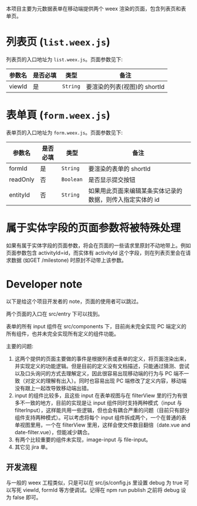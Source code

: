 本项目主要为元数据表单在移动端提供两个 weex 渲染的页面，包含列表页和表单页。

# 列表页 (`list.weex.js`)

列表页的入口地址为 `list.weex.js`。页面参数见下:

参数名 | 是否必填 | 类型 | 备注
----- | ------ | ---- | ---
viewId | 是 | `String` | 要渲染的列表(视图)的 shortId

# 表单頁 (`form.weex.js`)

表单页的入口地址为 `form.weex.js`。页面参数见下:

参数名 | 是否必填 | 类型 | 备注
----- | ------ | ---- | ---
formId | 是 | `String` | 要渲染的表单的 shortId
readOnly | 否 | `Boolean` | 是否显示提交按钮
entityId | 否 | `String` | 如果用此页面来编辑某条实体记录的数据，则传入指定实体的 id

# 属于实体字段的页面参数将被特殊处理

如果有属于实体字段的页面参数，将会在页面的一些请求里原封不动地带上。例如页面参数包含 activityId=id，而实体有 activityId 这个字段，则在列表页里会在请求数据 (如GET /milestone) 时原封不动带上该参数。

# Developer note

以下是给这个项目开发者的 note，页面的使用者可以跳过。

两个页面的入口在 src/entry 下可以找到。

表单的所有 input 组件在 src/components 下，目前尚未完全实现 PC 端定义的所有组件，也并未完全实现所有定义的组件功能。

主要的问题:

1. 这两个提供的页面主要做的事件是根据列表或表单的定义，将页面渲染出来，并实现定义的功能逻辑。但是目前的定义没有文档描述，只能通过猜测、尝试以及口头询问的方式去理解定义，因此很容易出现移动端的行为与 PC 端不一致（对定义的理解有出入）。同时也容易出现 PC 端修改了定义内容，移动端没有跟上一起改导致移动端出错。
2. input 的组件比较多，且这些 input 在表单视图与在 filterView 里的行为有很多不一致的地方，目前的实现是让 input 组件同时支持两种模式（input 与 filterInput），这样能共用一些逻辑，但也会有耦合严重的问题（目前只有部分组件支持两种模式）。可以考虑将每个 input 组件拆成两个，一个在普通的表单视图里用，一个在 filterView 里用，这样会使文件数目翻倍（date.vue and date-filter.vue），但能减少耦合。
3. 有两个比较重要的组件未实现，image-input 与 file-input。
4. 其它见 jira 单。

## 开发流程

与一般的 weex 工程类似，只是可以在 src/js/config.js 里设置 debug 为 true 可以写死 viewId, formId 等方便调试。记得在 npm run publish 之前将 debug 设为 false 即可。
